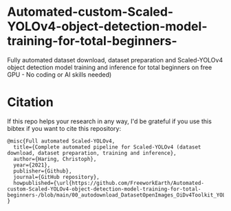 # Automated-custom-Scaled-YOLOv4-object-detection-model-training-for-total-beginners-
Fully automated dataset download, dataset preparation and Scaled-YOLOv4 object detection model training and inference for total beginners on free GPU - No coding or AI skills needed)



# Citation
If this repo helps your research in any way, I'd be grateful if you use  this bibtex if you want to cite this repository:
```
@misc{Full automated Scaled-YOLOv4,
  title={Complete automated pipeline for Scaled-YOLOv4 (dataset download, dataset preparation, training and inference},
  author={Haring, Christoph},
  year={2021},
  publisher={Github},
  journal={GitHub repository},
  howpublished={\url{https://github.com/FreeworkEarth/Automated-custom-Scaled-YOLOv4-object-detection-model-training-for-total-beginners-/blob/main/00_autodownload_DatasetOpenImages_OiDv4Toolkit_YOLO_annotation.ipynb}},
}
```
